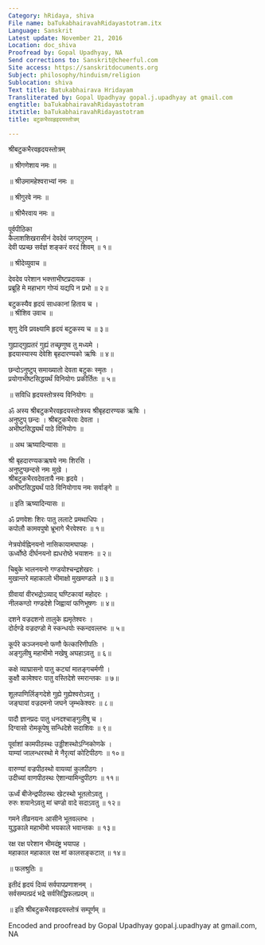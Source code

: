 ```yaml
---
Category: hRidaya, shiva
File name: baTukabhairavahRidayastotram.itx
Language: Sanskrit
Latest update: November 21, 2016
Location: doc_shiva
Proofread by: Gopal Upadhyay, NA
Send corrections to: Sanskrit@cheerful.com
Site access: https://sanskritdocuments.org
Subject: philosophy/hinduism/religion
Sublocation: shiva
Text title: Batukabhairava Hridayam
Transliterated by: Gopal Upadhyay gopal.j.upadhyay at gmail.com
engtitle: baTukabhairavahRidayastotram
itxtitle: baTukabhairavahRidayastotram
title: बटुकभैरवहृइदयस्तोत्रम्

---
```

  
 श्रीबटुकभैरवहृदयस्तोत्रम्   
  
॥ श्रीगणेशाय नमः ॥  
  
॥ श्रीउमामहेश्वराभ्यां नमः ॥  
  
॥ श्रीगुरवे नमः ॥  
  
॥ श्रीभैरवाय नमः ॥  
  
पूर्वपीठिका  
कैलाशशिखरासीनं देवदेवं जगद्गुरुम् ।  
देवी पप्रच्छ सर्वज्ञं शङ्करं वरदं शिवम् ॥ १॥  
  
॥ श्रीदेव्युवाच ॥  
  
देवदेव परेशान भक्त्ताभीष्टप्रदायक ।  
प्रब्रूहि मे महाभाग गोप्यं यद्यपि न प्रभो ॥ २॥  
  
बटुकस्यैव हृदयं साधकानां हिताय च ।  
॥ श्रीशिव उवाच ॥  
  
शृणु देवि प्रवक्ष्यामि हृदयं बटुकस्य च ॥ ३॥  
  
गुह्याद्गुह्यतरं गुह्यं तच्छृणुष्व तु मध्यमे ।  
हृदयास्यास्य देवेशि बृहदारण्यको ऋषिः ॥ ४॥  
  
छन्दोऽनुष्टुप् समाख्यातो देवता बटुकः स्मृतः ।  
प्रयोगाभीष्टसिद्धयर्थं विनियोगः प्रकीर्तितः ॥ ५॥  
  
॥ सविधि हृदयस्तोत्रस्य विनियोगः ॥  
  
ॐ अस्य श्रीबटुकभैरवहृदयस्तोत्रस्य श्रीबृहदारण्यक ऋषिः ।  
अनुष्टुप् छन्दः । श्रीबटुकभैरवः देवता ।  
अभीष्टसिद्ध्यर्थं पाठे विनियोगः ॥  
  
॥ अथ ऋष्यादिन्यासः ॥  
  
श्री बृहदारण्यकऋषये नमः शिरसि ।  
अनुष्टुप्छन्दसे नमः मुखे ।  
श्रीबटुकभैरवदेवतायै नमः हृदये ।  
अभीष्टसिद्ध्यर्थं पाठे विनियोगाय नमः सर्वाङ्गे ॥  
  
॥ इति ऋष्यादिन्यासः ॥  
  
ॐ प्रणवेशः शिरः पातु ललाटे प्रमथाधिपः ।  
कपोलौ कामवपुषो भ्रूभागे भैरवेश्वरः ॥ १॥  
  
नेत्रयोर्वह्निनयनो नासिकायामघापहः ।  
ऊर्ध्वोष्ठे दीर्घनयनो ह्यधरोष्ठे भयाशनः ॥ २॥  
  
चिबुके भालनयनो गण्डयोश्चन्द्रशेखरः ।  
मुखान्तरे महाकालो भीमाक्षो मुखमण्डले ॥ ३॥  
  
ग्रीवायां वीरभद्रोऽव्याद् घण्टिकायां महोदरः ।  
नीलकण्ठो गण्डदेशे जिह्वायां फणिभूषणः ॥ ४॥  
  
दशने वज्रदशनो तालुके ह्यमृतेश्वरः ।  
दोर्दण्डे वज्रदण्डो मे स्कन्धयोः स्कन्दवल्लभः ॥ ५॥  
  
कूर्परे कञ्जनयनो फणौ फेत्कारिणीपतिः ।  
अङ्गुलीषु महाभीमो नखेषु अघहाऽवतु ॥ ६॥  
  
कक्षे व्याघ्रासनो पातु कट्यां मातङ्गचर्मणी ।  
कुक्षौ कामेश्वरः पातु वस्तिदेशे स्मरान्तकः ॥ ७॥  
  
शूलपाणिर्लिङ्गदेशे गुह्ये गुह्येश्वरोऽवतु ।  
जङ्घायां वज्रदमनो जघने जृम्भकेश्वरः ॥ ८॥  
  
पादौ ज्ञानप्रदः पातु धनदश्चाङ्गुलीषु च ।  
दिग्वासो रोमकूपेषु सन्धिदेशे सदाशिवः ॥ ९॥  
  
पूर्वाशां कामपीठस्थः उड्डीशस्थोऽग्निकोणके ।  
याम्यां जालन्धरस्थो मे नैरृत्यां कोटिपीठगः ॥ १०॥  
  
वारुण्यां वज्रपीठस्थो वायव्यां कुलपीठगः ।  
उदीच्यां वाणपीठस्थः ऐशान्यामिन्दुपीठगः ॥ ११॥  
  
ऊर्ध्वं बीजेन्द्रपीठस्थः खेटस्थो भूतलोऽवतु ।  
रुरुः शयानेऽवतु मां चण्डो वादे सदाऽवतु ॥ १२॥  
  
गमने तीव्रनयनः आसीने भूतवल्लभः ।  
युद्धकाले महाभीमो भयकाले भवान्तकः ॥ १३॥  
  
रक्ष रक्ष परेशान भीमदंष्ट्र भयापह ।  
महाकाल महाकाल रक्ष मां कालसङ्कटात् ॥ १४॥  
  
॥ फलश्रुतिः ॥  
  
इतीदं हृदयं दिव्यं सर्वपापप्रणाशनम् ।  
सर्वसम्पत्प्रदं भद्रे सर्वसिद्धिफलप्रदम् ॥  
  
॥ इति श्रीबटुकभैरवहृदयस्तोत्रं सम्पूर्णम् ॥  
  
  
Encoded and proofread by  Gopal Upadhyay gopal.j.upadhyay at gmail.com, NA  
  
